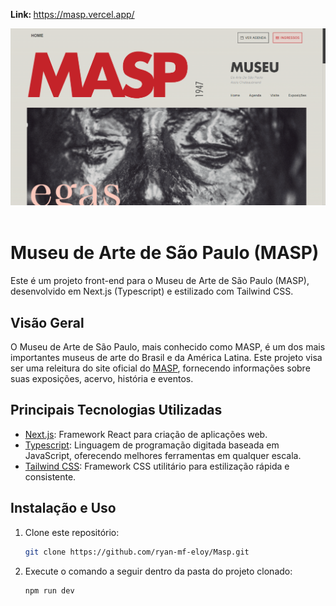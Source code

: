 <strong>Link: </strong> <a href="https://masp.vercel.app" target="_blank">https://masp.vercel.app/</a>

<img src="./preview.png" width="800px" />
</br></br>

# Museu de Arte de São Paulo (MASP)

Este é um projeto front-end para o Museu de Arte de São Paulo (MASP), desenvolvido em Next.js (Typescript) e estilizado com Tailwind CSS.

## Visão Geral

O Museu de Arte de São Paulo, mais conhecido como MASP, é um dos mais importantes museus de arte do Brasil e da América Latina. Este projeto visa ser uma releitura do site oficial do <a target="_blank" href="https://masp.org.br">MASP</a>, fornecendo informações sobre suas exposições, acervo, história e eventos.

## Principais Tecnologias Utilizadas

- [Next.js](https://nextjs.org/): Framework React para criação de aplicações web.
- [Typescript](https://www.typescriptlang.org/): Linguagem de programação digitada baseada em JavaScript, oferecendo melhores ferramentas em qualquer escala.
- [Tailwind CSS](https://tailwindcss.com/): Framework CSS utilitário para estilização rápida e consistente.

## Instalação e Uso

1. Clone este repositório:

   ```bash
   git clone https://github.com/ryan-mf-eloy/Masp.git
2. Execute o comando a seguir dentro da pasta do projeto clonado:

   ```bash
   npm run dev
